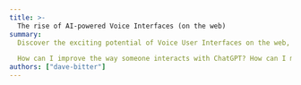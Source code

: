 ```yaml
---
title: >-
  The rise of AI-powered Voice Interfaces (on the web)
summary:
  Discover the exciting potential of Voice User Interfaces on the web, now enhanced with AI. Join me as we explore features and learn how to create your own Jarvis (or KIT for the older crowd)! We'll revisit some cool web APIs, mix them with AI, and make an awesome Voice experience!

  How can I improve the way someone interacts with ChatGPT? How can I make it feel more natural than a dreadful “chatbot”? Can I create something cool? Those were some of the questions I asked myself recently while building an AI-powered chat interface. I’ll take you through what I build, how, and most importantly, why.
authors: ["dave-bitter"]
---
```

